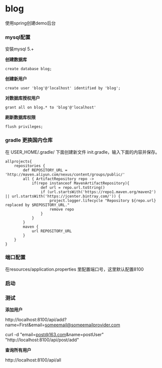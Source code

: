 # blog

使用spring创建demo后台

### mysql配置

安裝mysql 5.+

**创建数据库**

`create database blog;`

**创建新用户**

`create user 'blog'@'localhost' identified by 'blog';`

**对数据库授权用户**

`grant all on blog.* to 'blog'@'localhost'`

**刷新数据库权限**

`flush privileges;`

### gradle 更换国内仓库

在 USER_HOME/.gradle/ 下面创建新文件 init.gradle，输入下面的内容并保存。

```
allprojects{
    repositories {
        def REPOSITORY_URL = 'http://maven.aliyun.com/nexus/content/groups/public/'
        all { ArtifactRepository repo ->
            if(repo instanceof MavenArtifactRepository){
                def url = repo.url.toString()
                if (url.startsWith('https://repo1.maven.org/maven2') || url.startsWith('https://jcenter.bintray.com/')) {
                    project.logger.lifecycle "Repository ${repo.url} replaced by $REPOSITORY_URL."
                    remove repo
                }
            }
        }
        maven {
            url REPOSITORY_URL
        }
    }
}
```

### 端口配置

在resources/application.properties 里配置端口号，这里默认配置8100


### 启动


### 测试

**添加用户**

http://localhost:8100/api/add?name=First&email=someemail@someemailprovider.com

curl -d "email=post@163.com&name=postUser" "http://localhost:8100/api/post/add"

**查询所有用户**

http://localhost:8100/api/all
